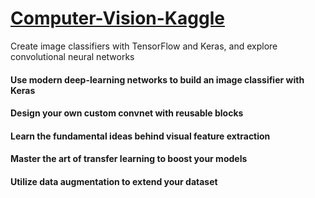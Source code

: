 # [Computer-Vision-Kaggle](https://www.kaggle.com/learn/computer-vision)
Create image classifiers with TensorFlow and Keras, and explore convolutional neural networks

#### Use modern deep-learning networks to build an image classifier with Keras
#### Design your own custom convnet with reusable blocks
#### Learn the fundamental ideas behind visual feature extraction
#### Master the art of transfer learning to boost your models
#### Utilize data augmentation to extend your dataset
